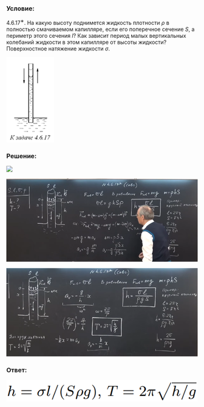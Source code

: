 ###  Условие: 

$4.6.17^{∗}.$ На какую высоту поднимется жидкость плотности $\rho$ в полностью смачиваемом капилляре, если его поперечное сечение $S$, а периметр этого сечения $l$? Как зависит период малых вертикальных колебаний жидкости в этом капилляре от высоты жидкости? Поверхностное натяжение жидкости $\sigma$. 

![|126x224, 67%](../../img/4.6.17/statement.png) 

###  Решение: 

![](https://www.youtube.com/embed/0GEkqzs5aF0) 

![|879x382, 67%](../../img/4.6.17/01.png) 

![|786x362, 67%](../../img/4.6.17/02.png) 

###  Ответ: 

![|540x60, 67%](../../img/4.6.17/ans.png) 
